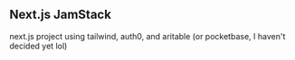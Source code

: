 ## Next.js JamStack 
next.js project using tailwind, auth0, and aritable (or pocketbase, I haven't decided yet lol)